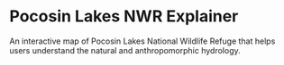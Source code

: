 # Pocosin Lakes NWR Explainer

An interactive map of Pocosin Lakes National Wildlife Refuge that helps users understand the natural and anthropomorphic hydrology.